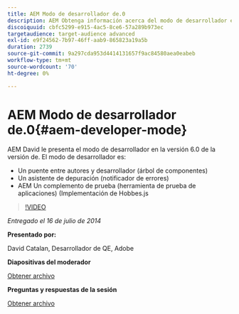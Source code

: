 ```yaml
---
title: AEM Modo de desarrollador de.0
description: AEM Obtenga información acerca del modo de desarrollador en la versión 6.0 de.
discoiquuid: cbfc5299-e915-4ac5-8ce6-57a289b973ec
targetaudience: target-audience advanced
exl-id: e9f24562-7b97-46ff-aab9-865823a19a5b
duration: 2739
source-git-commit: 9a297cda953d4414131657f9ac84580aea0eabeb
workflow-type: tm+mt
source-wordcount: '70'
ht-degree: 0%

---
```


# AEM Modo de desarrollador de.0{#aem-developer-mode}

AEM David le presenta el modo de desarrollador en la versión 6.0 de la versión de. El modo de desarrollador es:

* Un puente entre autores y desarrollador (árbol de componentes)
* Un asistente de depuración (notificador de errores)
* AEM Un complemento de prueba (herramienta de prueba de aplicaciones) (Implementación de Hobbes.js

>[!VIDEO](https://video.tv.adobe.com/v/19501/?quality=9)

*Entregado el 16 de julio de 2014*

**Presentado por:**

David Catalan, Desarrollador de QE, Adobe

**Diapositivas del moderador**

[Obtener archivo](assets/aem-6-developer-mode-07-16-14.pdf)

**Preguntas y respuestas de la sesión**

[Obtener archivo](assets/q-a-developer-mode-7-16-14.pdf)
<!--
[Get back to the Overview](https://helpx.adobe.com/experience-manager/kt/eseminars/gems/aem-index.html)
-->
